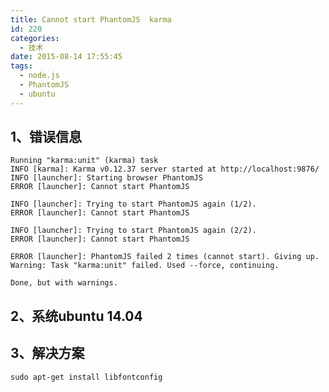 ```yaml
---
title: Cannot start PhantomJS  karma
id: 220
categories:
  - 技术
date: 2015-08-14 17:55:45
tags:
  - node.js
  - PhantomJS
  - ubuntu
---
```


## 1、错误信息

    Running "karma:unit" (karma) task
    INFO [karma]: Karma v0.12.37 server started at http://localhost:9876/
    INFO [launcher]: Starting browser PhantomJS
    ERROR [launcher]: Cannot start PhantomJS

    INFO [launcher]: Trying to start PhantomJS again (1/2).
    ERROR [launcher]: Cannot start PhantomJS

    INFO [launcher]: Trying to start PhantomJS again (2/2).
    ERROR [launcher]: Cannot start PhantomJS

    ERROR [launcher]: PhantomJS failed 2 times (cannot start). Giving up.
    Warning: Task "karma:unit" failed. Used --force, continuing.

    Done, but with warnings.


## 2、系统ubuntu 14.04

## 3、解决方案

    sudo apt-get install libfontconfig
